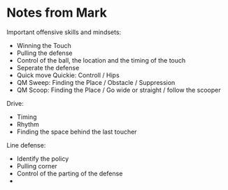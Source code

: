 Notes from Mark	
========================

Important offensive skills and mindsets:

 - Winning the Touch
 - Pulling the defense
 - Control of the ball, the location and the timing of the touch
 - Seperate the defense
 - Quick move Quickie: Controll / Hips
 - QM Sweep: Finding the Place / Obstacle / Suppression
 - QM Scoop: Finding the Place / Go wide or straight / follow the scooper

Drive:

 - Timing
 - Rhythm
 - Finding the space behind the last toucher

Line defense:

 - Identify the policy
 - Pulling corner
 - Control of the parting of the defense
 - 